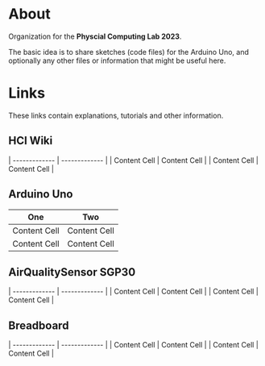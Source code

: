 # About

Organization for the **Physcial Computing Lab 2023**.

The basic idea is to share sketches (code files) for the Arduino Uno,
and optionally any other files or information that might be useful here.

# Links

These links contain explanations, tutorials and other information.

## HCI Wiki

| ------------- | ------------- |
| Content Cell  | Content Cell  |
| Content Cell  | Content Cell  |

## Arduino Uno

|     One       |     Two       |
| ------------- | ------------- |
| Content Cell  | Content Cell  |
| Content Cell  | Content Cell  |

## AirQualitySensor SGP30

| ------------- | ------------- |
| Content Cell  | Content Cell  |
| Content Cell  | Content Cell  |

## Breadboard

| ------------- | ------------- |
| Content Cell  | Content Cell  |
| Content Cell  | Content Cell  |






